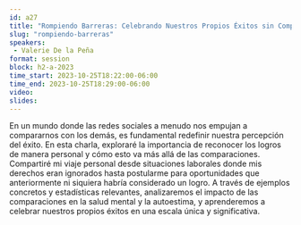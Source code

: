 ```yaml
---
id: a27
title: "Rompiendo Barreras: Celebrando Nuestros Propios Éxitos sin Compararnos"
slug: "rompiendo-barreras"
speakers:
 - Valerie De la Peña
format: session
block: h2-a-2023
time_start: 2023-10-25T18:22:00-06:00
time_end: 2023-10-25T18:29:00-06:00
video:
slides:
---
```


En un mundo donde las redes sociales a menudo nos empujan a compararnos con los demás, es fundamental redefinir nuestra percepción del éxito. En esta charla, exploraré la importancia de reconocer los logros de manera personal y cómo esto va más allá de las comparaciones. Compartiré mi viaje personal desde situaciones laborales donde mis derechos eran ignorados hasta postularme para oportunidades que anteriormente ni siquiera habría considerado un logro. A través de ejemplos concretos y estadísticas relevantes, analizaremos el impacto de las comparaciones en la salud mental y la autoestima, y aprenderemos a celebrar nuestros propios éxitos en una escala única y significativa.

